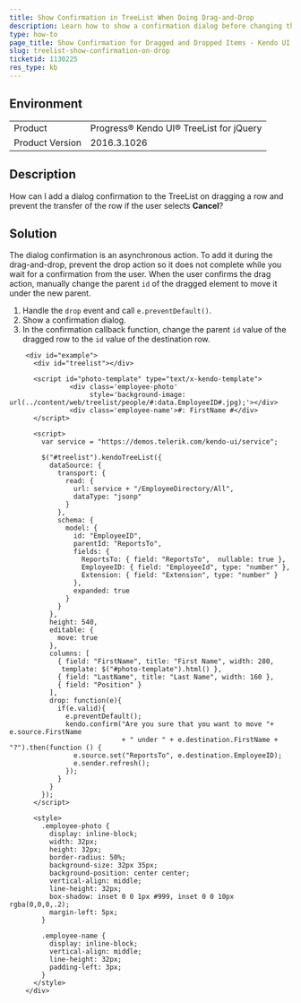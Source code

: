 ```yaml
---
title: Show Confirmation in TreeList When Doing Drag-and-Drop
description: Learn how to show a confirmation dialog before changing the position of a dropped row in the Kendo UI TreeList.
type: how-to
page_title: Show Confirmation for Dragged and Dropped Items - Kendo UI TreeList for jQuery
slug: treelist-show-confirmation-on-drop
ticketid: 1130225
res_type: kb
---
```


## Environment

<table>
	<tr>
		<td>Product</td>
		<td>Progress® Kendo UI® TreeList for jQuery</td>
	</tr>
	<tr>
		<td>Product Version</td>
		<td>2016.3.1026</td>
	</tr>
</table>


## Description

How can I add a dialog confirmation to the TreeList on dragging a row and prevent the transfer of the row if the user selects **Cancel**?

## Solution

The dialog confirmation is an asynchronous action. To add it during the drag-and-drop, prevent the drop action so it does not complete while you wait for a confirmation from the user. When the user confirms the drag action, manually change the parent `id` of the dragged element to move it under the new parent.

1. Handle the `drop` event and call `e.preventDefault()`.
1. Show a confirmation dialog.
1. In the confirmation callback function, change the parent `id` value of the dragged row to the `id` value of the destination row.

```dojo
    <div id="example">
      <div id="treelist"></div>

      <script id="photo-template" type="text/x-kendo-template">
               <div class='employee-photo'
                    style='background-image: url(../content/web/treelist/people/#:data.EmployeeID#.jpg);'></div>
               <div class='employee-name'>#: FirstName #</div>
      </script>

      <script>
        var service = "https://demos.telerik.com/kendo-ui/service";

        $("#treelist").kendoTreeList({
          dataSource: {
            transport: {
              read: {
                url: service + "/EmployeeDirectory/All",
                dataType: "jsonp"
              }
            },
            schema: {
              model: {
                id: "EmployeeID",
                parentId: "ReportsTo",
                fields: {
                  ReportsTo: { field: "ReportsTo",  nullable: true },
                  EmployeeID: { field: "EmployeeId", type: "number" },
                  Extension: { field: "Extension", type: "number" }
                },
                expanded: true
              }
            }
          },
          height: 540,
          editable: {
            move: true
          },
          columns: [
            { field: "FirstName", title: "First Name", width: 280,
             template: $("#photo-template").html() },
            { field: "LastName", title: "Last Name", width: 160 },
            { field: "Position" }
          ],
          drop: function(e){
            if(e.valid){
              e.preventDefault();
              kendo.confirm("Are you sure that you want to move "+ e.source.FirstName
                            + " under " + e.destination.FirstName + "?").then(function () {
                e.source.set("ReportsTo", e.destination.EmployeeID);
                e.sender.refresh();
              });
            }
          }
        });
      </script>

      <style>
        .employee-photo {
          display: inline-block;
          width: 32px;
          height: 32px;
          border-radius: 50%;
          background-size: 32px 35px;
          background-position: center center;
          vertical-align: middle;
          line-height: 32px;
          box-shadow: inset 0 0 1px #999, inset 0 0 10px rgba(0,0,0,.2);
          margin-left: 5px;
        }

        .employee-name {
          display: inline-block;
          vertical-align: middle;
          line-height: 32px;
          padding-left: 3px;
        }
      </style>
    </div>
```
